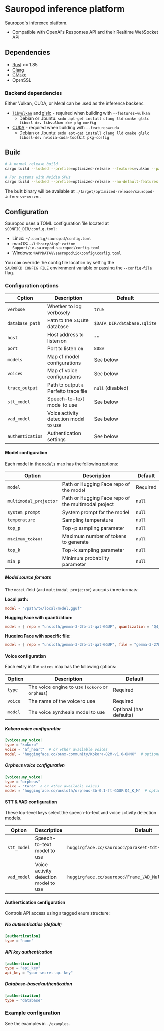 # Sauropod inference platform

Sauropod's inference platform.

- Compatible with OpenAI's Responses API and their Realtime WebSocket API

## Dependencies

- [Rust](https://www.rust-lang.org/tools/install) >= 1.85
- [Clang](https://clang.llvm.org/)
- [CMake](https://cmake.org/)
- OpenSSL

### Backend dependencies

Either Vulkan, CUDA, or Metal can be used as the inference backend.

- [`libvulkan`](https://www.vulkan.org/) and [glslc](https://github.com/google/shaderc/tree/main/glslc) - required when building with `--features=vulkan`
  - Debian or Ubuntu: `sudo apt-get install clang lld cmake glslc libssl-dev libvulkan-dev pkg-config`
- [CUDA](https://docs.nvidia.com/cuda/cuda-toolkit-release-notes/index.html) - required when building with `--features=cuda`
  - Debian or Ubuntu: `sudo apt-get install clang lld cmake glslc libssl-dev nvidia-cuda-toolkit pkg-config`

## Build

```bash
# A normal release build
cargo build --locked --profile=optimized-release --features=vulkan --package=sauropod-inference-server

# For systems with Nvidia GPUs
cargo build --locked --profile=optimized-release --no-default-features --features=cuda --package=sauropod-inference-server
```

The built binary will be available at `./target/optimized-release/sauropod-inference-server`.

## Configuration

Sauropod uses a TOML configuration file located at `$CONFIG_DIR/config.toml`:

- Linux: `~/.config/sauropod/config.toml`
- macOS: `~/Library/Application Support/io.sauropod.sauropod/config.toml`
- Windows: `%APPDATA%\sauropod\io\config\config.toml`

You can override the config file location by setting the `SAUROPOD_CONFIG_FILE` environment variable or passing the `--config-file` flag.

### Configuration options

| Option           | Description                           | Default                     |
| ---------------- | ------------------------------------- | --------------------------- |
| `verbose`        | Whether to log verbosely              | `true`                      |
| `database_path`  | Path to the SQLite database           | `$DATA_DIR/database.sqlite` |
| `host`           | Host address to listen on             | `""`                        |
| `port`           | Port to listen on                     | `8080`                      |
| `models`         | Map of model configurations           | See below                   |
| `voices`         | Map of voice configurations           | See below                   |
| `trace_output`   | Path to output a Perfetto trace file  | `null` (disabled)           |
| `stt_model`      | Speech-to-text model to use           | See below                   |
| `vad_model`      | Voice activity detection model to use | See below                   |
| `authentication` | Authentication settings               | See below                   |

#### Model configuration

Each model in the `models` map has the following options:

| Option                 | Description                                         | Default  |
| ---------------------- | --------------------------------------------------- | -------- |
| `model`                | Path or Hugging Face repo of the model              | Required |
| `multimodal_projector` | Path or Hugging Face repo of the multimodal project | `null`   |
| `system_prompt`        | System prompt for the model                         | `null`   |
| `temperature`          | Sampling temperature                                | `null`   |
| `top_p`                | Top-p sampling parameter                            | `null`   |
| `maximum_tokens`       | Maximum number of tokens to generate                | `null`   |
| `top_k`                | Top-k sampling parameter                            | `null`   |
| `min_p`                | Minimum probability parameter                       | `null`   |

##### Model source formats

The `model` field (and `multimodal_projector`) accepts three formats:

**Local path:**

```toml
model = "/path/to/local/model.gguf"
```

**Hugging Face with quantization:**

```toml
model = { repo = "unsloth/gemma-3-27b-it-qat-GGUF", quantization = "Q4_K_M" }
```

**Hugging Face with specific file:**

```toml
model = { repo = "unsloth/gemma-3-27b-it-qat-GGUF", file = "gemma-3-27b-it-qat-Q4_K_M.gguf" }
```

#### Voice configuration

Each entry in the `voices` map has the following options:

| Option  | Description                                     | Default                 |
| ------- | ----------------------------------------------- | ----------------------- |
| `type`  | The voice engine to use (`kokoro` or `orpheus`) | Required                |
| `voice` | The name of the voice to use                    | Required                |
| `model` | The voice synthesis model to use                | Optional (has defaults) |

##### Kokoro voice configuration

```toml
[voices.my_voice]
type = "kokoro"
voice = "af_heart"  # or other available voices
model = "huggingface.co/onnx-community/Kokoro-82M-v1.0-ONNX"  # optional, uses default if not specified
```

##### Orpheus voice configuration

```toml
[voices.my_voice]
type = "orpheus"
voice = "tara"  # or other available voices
model = "huggingface.co/unsloth/orpheus-3b-0.1-ft-GGUF:Q4_K_M"  # optional, uses default if not specified
```

#### STT & VAD configuration

These top-level keys select the speech-to-text and voice activity detection models.

| Option      | Description                           | Default                                                         |
| ----------- | ------------------------------------- | --------------------------------------------------------------- |
| `stt_model` | Speech-to-text model to use           | `huggingface.co/sauropod/parakeet-tdt-0.6b-v2`                  |
| `vad_model` | Voice activity detection model to use | `huggingface.co/sauropod/Frame_VAD_Multilingual_MarbleNet_v2.0` |

#### Authentication configuration

Controls API access using a tagged enum structure:

##### No authentication (default)

```toml
[authentication]
type = "none"
```

##### API key authentication

```toml
[authentication]
type = "api_key"
api_key = "your-secret-api-key"
```

##### Database-based authentication

```toml
[authentication]
type = "database"
```

### Example configuration

See the examples in `./examples`.
